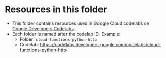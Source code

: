 # Resources in this folder

- This folder contains resources used in Google Cloud codelabs on [Google Developers Codelabs](https://codelabs.developers.google.com/?category=cloud).
- Each folder is named after the codelab ID. Example:
  - Folder: `cloud-functions-python-http`
  - Codelab: <https://codelabs.developers.google.com/codelabs/cloud-functions-python-http>
